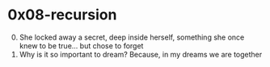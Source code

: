 <h1>0x08-recursion</h1>

00. She locked away a secret, deep inside herself, something she once knew to be true... but chose to forget<br>
01. Why is it so important to dream? Because, in my dreams we are together<br>
